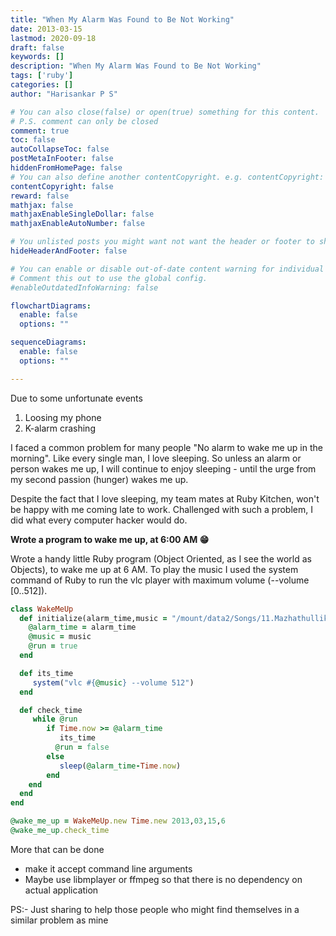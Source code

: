 ```yaml
---
title: "When My Alarm Was Found to Be Not Working"
date: 2013-03-15
lastmod: 2020-09-18
draft: false
keywords: []
description: "When My Alarm Was Found to Be Not Working"
tags: ['ruby']
categories: []
author: "Harisankar P S"

# You can also close(false) or open(true) something for this content.
# P.S. comment can only be closed
comment: true
toc: false
autoCollapseToc: false
postMetaInFooter: false
hiddenFromHomePage: false
# You can also define another contentCopyright. e.g. contentCopyright: "This is another copyright."
contentCopyright: false
reward: false
mathjax: false
mathjaxEnableSingleDollar: false
mathjaxEnableAutoNumber: false

# You unlisted posts you might want not want the header or footer to show
hideHeaderAndFooter: false

# You can enable or disable out-of-date content warning for individual post.
# Comment this out to use the global config.
#enableOutdatedInfoWarning: false

flowchartDiagrams:
  enable: false
  options: ""

sequenceDiagrams: 
  enable: false
  options: ""

---
```


Due to some unfortunate events

1. Loosing my phone 
2. K-alarm crashing

I faced a common problem for many people "No alarm to wake me up in the morning". Like every single man, I love sleeping. So unless an alarm or person wakes me up, I will continue to enjoy sleeping - until the urge from my second passion (hunger) wakes me up.

Despite the fact that I love sleeping, my team mates at Ruby Kitchen, won't be happy with me coming late to work. Challenged with such a problem, I did what every computer hacker would do.

**Wrote a program to wake me up, at 6:00 AM 😁**

<!--more-->

Wrote a handy little Ruby program (Object Oriented, as I see the world as Objects), to wake me up at 6 AM.
To play the music I used the system command of Ruby to run the vlc player with maximum volume (--volume [0..512]).

```rb
class WakeMeUp
  def initialize(alarm_time,music = "/mount/data2/Songs/11.Mazhathullikal.mp3")
    @alarm_time = alarm_time
    @music = music
    @run = true
  end

  def its_time
     system("vlc #{@music} --volume 512")
  end

  def check_time
     while @run
        if Time.now >= @alarm_time
           its_time
          @run = false
        else
           sleep(@alarm_time-Time.now)
        end
    end
  end
end

@wake_me_up = WakeMeUp.new Time.new 2013,03,15,6
@wake_me_up.check_time
```



More that can be done

* make it accept command line arguments
* Maybe use libmplayer or ffmpeg so that there is no dependency on actual application

PS:- Just sharing to help those people who might find themselves in a similar problem as mine